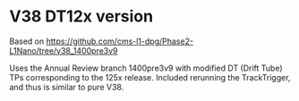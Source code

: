 # V38 DT12x version

Based on https://github.com/cms-l1-dpg/Phase2-L1Nano/tree/v38_1400pre3v9

Uses the Annual Review branch 1400pre3v9 with modified DT (Drift Tube) TPs corresponding to the 125x release.
Included rerunning the TrackTrigger, and thus is similar to pure V38.